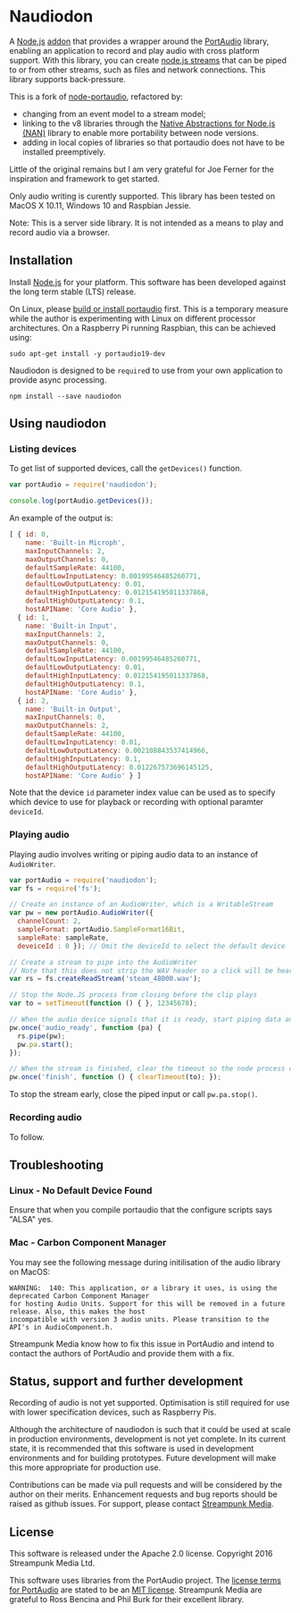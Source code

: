 # Naudiodon

A [Node.js](http://nodejs.org/) [addon](http://nodejs.org/api/addons.html) that provides a wrapper around the [PortAudio](http://portaudio.com/) library, enabling an application to record and play audio with cross platform support. With this library, you can create [node.js streams](https://nodejs.org/dist/latest-v6.x/docs/api/stream.html) that can be piped to or from other streams, such as files and network connections. This library supports back-pressure.

This is a fork of [node-portaudio](/joeferner/node-portaudio), refactored by:

* changing from an event model to a stream model;
* linking to the v8 libraries through the [Native Abstractions for Node.js (NAN)](/nodejs/nan) library to enable more portability between node versions.
* adding in local copies of libraries so that portaudio does not have to be installed preemptively.

Little of the original remains but I am very grateful for Joe Ferner for the inspiration and framework to get started.

Only audio writing is curently supported. This library has been tested on MacOS X 10.11, Windows 10 and Raspbian Jessie.

Note: This is a server side library. It is not intended as a means to play and record audio via a browser.

## Installation

Install [Node.js](http://nodejs.org/) for your platform. This software has been developed against the long term stable (LTS) release.

On Linux, please [build or install portaudio](http://portaudio.com/download.html) first. This is a temporary measure while the author is experimenting with Linux on different processor architectures. On a Raspberry Pi running Raspbian, this can be achieved using:

```
sudo apt-get install -y portaudio19-dev
```

Naudiodon is designed to be `require`d to use from your own application to provide async processing.

    npm install --save naudiodon

## Using naudiodon

### Listing devices

To get list of supported devices, call the `getDevices()` function.

```javascript
var portAudio = require('naudiodon');

console.log(portAudio.getDevices());
```

An example of the output is:

```javascript
[ { id: 0,
    name: 'Built-in Microph',
    maxInputChannels: 2,
    maxOutputChannels: 0,
    defaultSampleRate: 44100,
    defaultLowInputLatency: 0.00199546485260771,
    defaultLowOutputLatency: 0.01,
    defaultHighInputLatency: 0.012154195011337868,
    defaultHighOutputLatency: 0.1,
    hostAPIName: 'Core Audio' },
  { id: 1,
    name: 'Built-in Input',
    maxInputChannels: 2,
    maxOutputChannels: 0,
    defaultSampleRate: 44100,
    defaultLowInputLatency: 0.00199546485260771,
    defaultLowOutputLatency: 0.01,
    defaultHighInputLatency: 0.012154195011337868,
    defaultHighOutputLatency: 0.1,
    hostAPIName: 'Core Audio' },
  { id: 2,
    name: 'Built-in Output',
    maxInputChannels: 0,
    maxOutputChannels: 2,
    defaultSampleRate: 44100,
    defaultLowInputLatency: 0.01,
    defaultLowOutputLatency: 0.002108843537414966,
    defaultHighInputLatency: 0.1,
    defaultHighOutputLatency: 0.012267573696145125,
    hostAPIName: 'Core Audio' } ]
```

Note that the device `id` parameter index value can be used as to specify which device to use for playback or recording with optional paramter `deviceId`.

### Playing audio

Playing audio involves writing or piping audio data to an instance of `AudioWriter`. 

```javascript
var portAudio = require('naudiodon');
var fs = require('fs');

// Create an instance of an AudioWriter, which is a WritableStream
var pw = new portAudio.AudioWriter({
  channelCount: 2,
  sampleFormat: portAudio.SampleFormat16Bit,
  sampleRate: sampleRate,
  deveiceId : 0 }); // Omit the deviceId to select the default device

// Create a stream to pipe into the AudioWriter  
// Note that this does not strip the WAV header so a click will be heard at the beginning
var rs = fs.createReadStream('steam_48000.wav');

// Stop the Node.JS process from closing before the clip plays
var to = setTimeout(function () { }, 12345678);

// When the audio device signals that it is ready, start piping data and start streaming
pw.once('audio_ready', function (pa) {
  rs.pipe(pw);
  pw.pa.start();
});

// When the stream is finished, clear the timeout so the node process can complete
pw.once('finish', function () { clearTimeout(to); });
```

To stop the stream early, close the piped input or call `pw.pa.stop()`.

### Recording audio

To follow.

## Troubleshooting

### Linux - No Default Device Found

Ensure that when you compile portaudio that the configure scripts says "ALSA" yes.

### Mac - Carbon Component Manager

You may see the following message during initilisation of the audio library on MacOS:

```
WARNING:  140: This application, or a library it uses, is using the deprecated Carbon Component Manager 
for hosting Audio Units. Support for this will be removed in a future release. Also, this makes the host
incompatible with version 3 audio units. Please transition to the API's in AudioComponent.h.
```

Streampunk Media know how to fix this issue in PortAudio and intend to contact the authors of PortAudio
and provide them with a fix.

## Status, support and further development

Recording of audio is not yet supported. Optimisation is still required for use with lower specification devices, such as Raspberry Pis.

Although the architecture of naudiodon is such that it could be used at scale in production environments, development is not yet complete. In its current state, it is recommended that this software is used in development environments and for building prototypes. Future development will make this more appropriate for production use.

Contributions can be made via pull requests and will be considered by the author on their merits. Enhancement requests and bug reports should be raised as github issues. For support, please contact [Streampunk Media](http://www.streampunk.media/).

## License

This software is released under the Apache 2.0 license. Copyright 2016 Streampunk Media Ltd.

This software uses libraries from the PortAudio project. The [license terms for PortAudio](http://portaudio.com/license.html) are stated to be an [MIT license](http://opensource.org/licenses/mit-license.php). Streampunk Media are grateful to Ross Bencina and Phil Burk for their excellent library.
